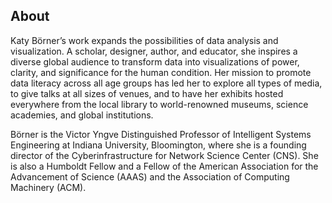 ## About
Katy Börner’s work expands the possibilities of data analysis and visualization. A scholar, designer, author, and educator, she inspires a diverse global audience to transform data into  visualizations of power, clarity, and significance for the human condition.  Her mission to promote data literacy across all age groups has led her to explore all types of media, to give talks at all sizes of venues, and to have her exhibits hosted everywhere from the local library to world-renowned museums, science academies, and global institutions.
 
Börner is the Victor Yngve Distinguished Professor of Intelligent Systems Engineering at Indiana University, Bloomington, where she is a founding director of the Cyberinfrastructure for Network Science Center (CNS). She is also a Humboldt Fellow and a Fellow of the American Association for the Advancement of Science (AAAS) and the Association of Computing Machinery (ACM).
